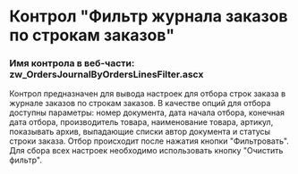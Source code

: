 ﻿---
description: 2.5.0.0
---
# Контрол "Фильтр журнала заказов по строкам заказов"
### Имя контрола в веб-части: zw_OrdersJournalByOrdersLinesFilter.ascx
Контрол предназначен для вывода настроек для отбора строк заказа в журнале заказов по строкам заказов.
В качестве опций для отбора доступны параметры: номер документа, дата начала отбора, конечная дата отбора, производитель товара, наименование товара, артикул, показывать архив, выпадающие списки автор документа и статусы строки заказа.
Отбор происходит после нажатия кнопки "Фильтровать".
Для сбора всех настроек необходимо использовать кнопку "Очистить фильтр".
